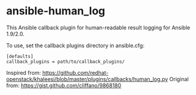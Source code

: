 # ansible-human_log

This Ansible callback plugin for human-readable result logging for Ansible 1.9/2.0.

To use, set the callback plugins directory in ansible.cfg:
```
[defaults]
callback_plugins = path/to/callback_plugins/
```

Inspired from: https://github.com/redhat-openstack/khaleesi/blob/master/plugins/callbacks/human_log.py
Original from: https://gist.github.com/cliffano/9868180
